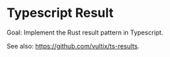# Typescript Result

Goal: Implement the Rust result pattern in Typescript.

See also: <https://github.com/vultix/ts-results>.
